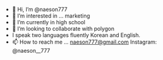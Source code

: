 - 👋 Hi, I’m @naeson777
- 👀 I’m interested in ... marketing
- 🌱 I’m currently in high school
- 💞️ I’m looking to collaborate with polygon
- I speak two languages fluently Korean and English.
- 📫 How to reach me ... naeson777@gmail.com 
Instagram: @naeson__777

<!---
naeson777/naeson777 is a ✨ special ✨ repository because its `README.md` (this file) appears on your GitHub profile.
You can click the Preview link to take a look at your changes.
--->
